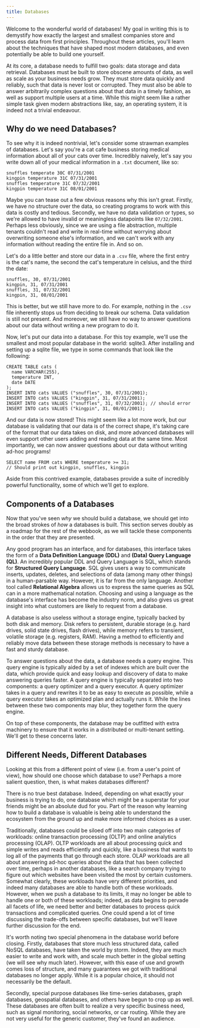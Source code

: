 ```yaml
---
title: Databases
---
```


Welcome to the wonderful world of databases! My goal in writing this is to demystify how exactly the largest and smallest companies store and process data from first principles. Throughout these articles, you'll learn about the techniques that have shaped most modern databases, and even potentially be able to build one yourself.

At its core, a database needs to fulfill two goals: data storage and data retrieval. Databases must be built to store obscene amounts of data, as well as scale as your business needs grow. They must store data quickly and reliably, such that data is never lost or corrupted. They must also be able to answer arbitrarily complex questions about that data in a timely fashion, as well as support multiple users at a time. While this might seem like a rather simple task given modern abstractions like, say, an operating system, it is indeed not a trivial endeavour.

## Why do we need Databases?

To see why it is indeed nontrivial, let's consider some strawman examples of databases. Let's say you're a cat cafe business storing medical information about all of your cats over time. Incredibly naively, let's say you write down all of your medical information in a `.txt` document, like so:

```
snuffles temperate 30C 07/31/2001
kingpin temperature 31C 07/31/2001
snuffles temperature 31C 07/32/2001
kingpin temperature 31C 08/01/2001
```

Maybe you can tease out a few obvious reasons why this isn't great. Firstly, we have no structure over the data, so creating programs to work with this data is costly and tedious. Secondly, we have no data validation or types, so we're allowed to have invalid or meaningless datapoints like `07/32/2001`. Perhaps less obviously, since we are using a file abstraction, multiple tenants couldn't read and write in real-time without worrying about overwriting someone else's information, and we can't work with any information without reading the entire file in. And so on.

Let's do a little better and store our data in a `.csv` file, where the first entry is the cat's name, the second the cat's temperature in celsius, and the third the date:

```
snuffles, 30, 07/31/2001
kingpin, 31, 07/31/2001
snuffles, 31, 07/32/2001
kingpin, 31, 08/01/2001
```

This is better, but we still have more to do. For example, nothing in the `.csv` file inherently stops us from deciding to break our schema. Data validation is still not present. And moreover, we still have no way to answer questions about our data without writing a new program to do it.

Now, let's put our data into a database. For this toy example, we'll use the smallest and most popular database in the world: sqlite3. After installing and setting up a sqlite file, we type in some commands that look like the following:

```sqlite3
CREATE TABLE cats (
  name VARCHAR(255),
  temperature INT,
  date DATE
);
INSERT INTO cats VALUES ("snuffles", 30, 07/31/2001);
INSERT INTO cats VALUES ("kingpin", 31, 07/31/2001);
INSERT INTO cats VALUES ("snuffles", 31, 07/32/2001); // should error
INSERT INTO cats VALUES ("kingpin", 31, 08/01/2001);
```

And our data is now stored! This might seem like a lot more work, but our database is validating that our data is of the correct shape, it's taking care of the format that our data takes on disk, and more advanced databases will even support other users adding and reading data at the same time. Most importantly, we can now answer questions about our data without writing ad-hoc programs!

```sqlite3
SELECT name FROM cats WHERE temperature >= 31;
// Should print out kingpin, snuffles, kingpin
```

Aside from this contrived example, databases provide a suite of incredibly powerful functionality, some of which we'll get to explore.

## Components of a Databases

Now that you've seen _why_ we should build a database, we should get into the broad strokes of _how_ a databases is built. This section serves doubly as a roadmap for the rest of the webbook, as we will tackle these components in the order that they are presented.

Any good program has an interface, and for databases, this interface takes the form of a **Data Definition Language (DDL)** and **(Data) Query Language (QL)**. An incredibly popular DDL and Query Language is SQL, which stands for **Structured Query Language**. SQL gives users a way to communicate inserts, updates, deletes, and selections of data (among many other things) in a human-parsable way. However, it is far from the only language. Another tool called **Relational Algebra** allows us to express the same queries as SQL can in a more mathematical notation. Choosing and using a language as the database's interface has become the industry norm, and also gives us great insight into what customers are likely to request from a database.

A database is also useless without a storage engine, typically backed by both disk and memory. Disk refers to persistent, durable storage (e.g. hard drives, solid state drives, flash drives), while memory refers to transient, volatile storage (e.g. registers, RAM). Having a method to efficiently and reliably move data between these storage methods is necessary to have a fast and sturdy database.

To answer questions about the data, a database needs a query engine. This query engine is typically aided by a set of indexes which are built over the data, which provide quick and easy lookup and discovery of data to make answering queries faster. A query engine is typically separated into two components: a query optimizer and a query executor. A query optimizer takes in a query and rewrites it to be as easy to execute as possible, while a query executor takes an optimized plan and actually runs it. While the lines between these two components may blur, they together form the query engine.

On top of these components, the database may be outfitted with extra machinery to ensure that it works in a distributed or multi-tenant setting. We'll get to these concerns later.

<!-- TODO: Diagram of a database -->

## Different Needs, Different Databases

Looking at this from a different point of view (i.e. from a user's point of view), how should one choose which database to use? Perhaps a more salient question, then, is what makes databases different?

There is no true best database. Indeed, depending on what exactly your business is trying to do, one database which might be a superstar for your friends might be an absolute dud for you. Part of the reason why learning how to build a database is valuable is being able to understand the ecosystem from the ground up and make more informed choices as a user.

Traditionally, databases could be siloed off into two main categories of workloads: online transaction processing (OLTP) and online analytics processing (OLAP). OLTP workloads are all about processing quick and simple writes and reads efficiently and quickly, like a business that wants to log all of the payments that go through each store. OLAP workloads are all about answering ad-hoc queries about the data that has been collected over time, perhaps in another databases, like a search company trying to figure out which websites have been visited the most by certain customers. Somewhat clearly, these workloads have very different priorities, and indeed many databases are able to handle both of these workloads. However, when we push a database to its limits, it may no longer be able to handle one or both of these workloads; indeed, as data begins to pervade all facets of life, we need better and better databases to process quick transactions and complicated queries. One could spend a lot of time discussing the trade-offs between specific databases, but we'll leave further discussion for the end.

It's worth noting two special phenomena in the database world before closing. Firstly, databases that store much less structured data, called NoSQL databases, have taken the world by storm. Indeed, they are much easier to write and work with, and scale much better in the global setting (we will see why much later). However, with this ease of use and growth comes loss of structure, and many guarantees we got with traditional databases no longer apply. While it is a popular choice, it should not necessarily be the default.

Secondly, special purpose databases like time-series databases, graph databases, geospatial databases, and others have begun to crop up as well. These databases are often built to realize a very specific business need, such as signal monitoring, social networks, or car routing. While they are not very useful for the generic customer, they've found an audience.


